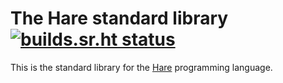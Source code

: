 # The Hare standard library [![builds.sr.ht status](https://builds.sr.ht/~sircmpwn/stdlib.svg)](https://builds.sr.ht/~sircmpwn/stdlib?)

This is the standard library for the [Hare](https://harelang.org) programming
language.

